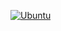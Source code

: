 [![Ubuntu](https://github.com/apachaihop/SDL_homework/actions/workflows/build.yml/badge.svg)](https://github.com/apachaihop/SDL_homework/actions/workflows/build.yml)
